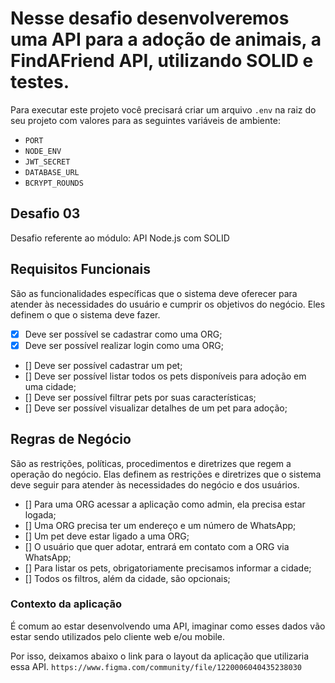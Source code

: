 # Nesse desafio desenvolveremos uma API para a adoção de animais, a FindAFriend API, utilizando SOLID e testes.

Para executar este projeto você precisará criar um arquivo `.env` na raiz do
seu projeto com valores para as seguintes variáveis de ambiente:

- `PORT`
- `NODE_ENV`
- `JWT_SECRET`
- `DATABASE_URL`
- `BCRYPT_ROUNDS`

## Desafio 03

Desafio referente ao módulo: API Node.js com SOLID

## Requisitos Funcionais

São as funcionalidades específicas que o sistema deve oferecer para atender às
necessidades do usuário e cumprir os objetivos do negócio. Eles definem o que
o sistema deve fazer.

- [x] Deve ser possível se cadastrar como uma ORG;
- [x] Deve ser possível realizar login como uma ORG;
- [] Deve ser possível cadastrar um pet;
- [] Deve ser possível listar todos os pets disponíveis para adoção em uma cidade;
- [] Deve ser possível filtrar pets por suas características;
- [] Deve ser possível visualizar detalhes de um pet para adoção;

## Regras de Negócio

São as restrições, políticas, procedimentos e diretrizes que regem a operação do
negócio. Elas definem as restrições e diretrizes que o sistema deve seguir para
atender às necessidades do negócio e dos usuários.

- [] Para uma ORG acessar a aplicação como admin, ela precisa estar logada;
- [] Uma ORG precisa ter um endereço e um número de WhatsApp;
- [] Um pet deve estar ligado a uma ORG;
- [] O usuário que quer adotar, entrará em contato com a ORG via WhatsApp;
- [] Para listar os pets, obrigatoriamente precisamos informar a cidade;
- [] Todos os filtros, além da cidade, são opcionais;

### Contexto da aplicação

É comum ao estar desenvolvendo uma API, imaginar como esses dados vão estar sendo utilizados pelo cliente web e/ou mobile.

Por isso, deixamos abaixo o link para o layout da aplicação que utilizaria essa API.
`https://www.figma.com/community/file/1220006040435238030`
